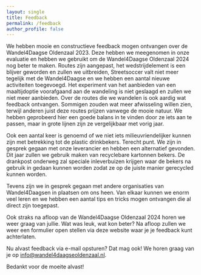 ```yaml
---
layout: single
title: Feedback
permalink: /feedback
author_profile: false
---
```


We hebben mooie en constructieve feedback mogen ontvangen over de Wandel4Daagse Oldenzaal 2023. Deze hebben we meegenomen in onze evaluatie en hebben we gebruikt om de Wandel4Daagse Oldenzaal 2024 nog beter te maken. Routes zijn aangepast, het wedstrijdelement is een blijver geworden en zullen we uitbreiden, Streetsoccer valt niet meer tegelijk met de Wandel4Daagse en we hebben een aantal nieuwe activiteiten toegevoegd. Het experiment van het aanbieden van een maaltijdoptie voorafgaand aan de wandeling is niet geslaagd en zullen we niet meer aanbieden. 
Over de routes die we wandelen is ook aardig wat feedback ontvangen. Sommigen zouden wat meer afwisseling willen zien, terwijl anderen juist deze routes prijzen vanwege de mooie natuur. We hebben geprobeerd hier een goede balans in te vinden door ze iets aan te passen, maar in grote lijnen zijn ze vergelijkbaar met vorig jaar.  

Ook een aantal keer is genoemd of we niet iets milieuvriendelijker kunnen zijn met betrekking tot de plastic drinkbekers. Terecht punt. We zijn in gesprek gegaan met onze leverancier en hebben een alternatief gevonden. Dit jaar zullen we gebruik maken van recyclebare kartonnen bekers. De drankpost onderweg zal speciale inleverbuizen krijgen waar de bekers na gebruik in gedaan kunnen worden zodat ze op de juiste manier gerecycled kunnen worden.  

Tevens zijn we in gesprek gegaan met andere organisaties van Wandel4Daagsen in plaatsen om ons heen. Van elkaar kunnen we enorm veel leren en we hebben een aantal tips en tricks mogen ontvangen die al direct zijn toegepast.  

Ook straks na afloop van de Wandel4Daagse Oldenzaal 2024 horen we weer graag van jullie. Wat was leuk, wat kon beter? Na afloop zullen we weer een formulier open stellen via deze website waar je je feedback kunt achterlaten.  

Nu alvast feedback via e-mail opsturen? Dat mag ook! We horen graag van je op [info@wandel4daagseoldenzaal.nl](mailto:info@wandel4daagseoldenzaal.nl?subject=Feedback).

Bedankt voor de moeite alvast!  